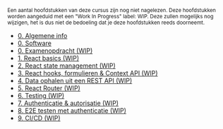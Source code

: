 <!-- markdownlint-disable first-line-heading -->

<small>
  Een aantal hoofdstukken van deze cursus zijn nog niet nagelezen. Deze hoofdstukken worden aangeduid met een "Work In Progress" label: WIP. Deze zullen mogelijks nog wijzigen, het is dus niet de bedoeling dat je deze hoofdstukken reeds doorneemt.
</small>

- [0. Algemene info](./0-intro/situering.md)
- [0. Software](./0-intro/software.md)
- [0. Examenopdracht (WIP)](./0-intro/examenopdracht.md)
- [1. React basics (WIP)](./1-react_basics/index.md)
- [2. React state management (WIP)](./2-react_state/index.md)
- [3. React hooks, formulieren & Context API (WIP)](./3-react_hooks/index.md)
- [4. Data ophalen uit een REST API (WIP)](./4-api/index.md)
- [5. React Router (WIP)](./5-react_router/index.md)
- [6. Testing (WIP)](./6-react_testing/index.md)
- [7. Authenticatie & autorisatie (WIP)](./7-auth/index.md)
- [8. E2E testen met authenticatie (WIP)](./8-auth_testing/index.md)
- [9. CI/CD (WIP)](./9-cicd/index.md)
